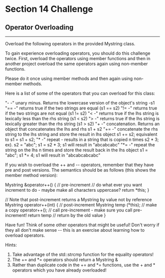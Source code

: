 # Section 14 Challenge
## Operator Overloading
-------------------------
Overload the following operators in the provided Mystring class.

To gain experience overloading operators, you should do this challenge twice.
First, overload the operators using member functions and then in another project overload the same operators again
using non-member functions.

Please do it once using member methods and then again using non-member methods.

Here is a list of some of the operators that you can overload for this class:

"- -" unary minus. Returns the lowercase version of the object's string
	-s1
"== -" returns true if the two strings are equal
	(s1 == s2)
"!= -" returns true if the two strings are not equal
	(s1 != s2)
"< -" returns true if the lhs string is lexically less than the rhs string 
	(s1 < s2)
"> -" returns true if the lhs string is lexically greater than the rhs string
	(s1 > s2)
"+ -" concatenation. Returns an object that concatenates the lhs and rhs
	s1 + s2
"+= -" concatenate the rhs string to the lhs string and store the result in lhs object
	s1 += s2;  equivalent to s1 = s1 + s2;
"* -" repeat - results in a string that is copied n times
	s2 * 3; ex). s2 = "abc";
					s1 = s2 * 3;
					s1 will result in "abcabcabc"
"*= -" repeat the string on the lhs n times and store the result back in the lhs object
	s1 = "abc";
	s1 *= 4;   s1 will result in "abcabcabcabc"

If you wish to overload the ++ and -- operators, remember that they have pre and post versions.
The semantics should be as follows (this shows the member method version):

Mystring &operator++() { // pre-increment
	// do what ever you want increment to do - maybe make all characters uppercase?
	return *this;
}

// Note that post-increment returns a Mystring by value not by reference 
Mystring operator++(int) { // post-increment
	Mystring temp (*this);  // make a copy
	operator++();   // call pre-increment - make sure you call pre-increment!
	return temp   // return by the old value
}

Have fun! Think of some other operators that might be useful!
Don't worry if they all don't  make sense -- this is an exercise about learning how to overload operators.

Hints:
1. Take advantage of the std::strcmp function for the equality operators!
2. The += and *= operators should return a Mystring &
3. Rather than duplicate code in the += and *= functions, use the + and * operators which you have already overloaded!